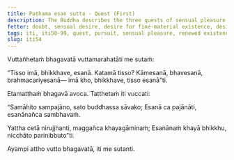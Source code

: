 ```yaml
---
title: Paṭhama esan sutta - Quest (First)
description: The Buddha describes the three quests of sensual pleasure, renewed existence, and spiritual life.
fetter: doubt, sensual desire, desire for fine-material existence, desire for immaterial existence, ignorance
tags: iti, iti50-99, quest, pursuit, sensual pleasure, renewed existence, spiritual life, cessation, cease, desireless, satisfied, quenched, buddha
slug: iti54
---
```


Vuttañhetaṁ bhagavatā vuttamarahatāti me sutaṁ:

“Tisso imā, bhikkhave, esanā. Katamā tisso? Kāmesanā, bhavesanā, brahmacariyesanā— imā kho, bhikkhave, tisso esanā”ti.

Etamatthaṁ bhagavā avoca. Tatthetaṁ iti vuccati:

“Samāhito sampajāno,
sato buddhassa sāvako;
Esanā ca pajānāti,
esanānañca sambhavaṁ.

Yattha cetā nirujjhanti,
maggañca khayagāminaṁ;
Esanānaṁ khayā bhikkhu,
nicchāto parinibbuto”ti.

Ayampi attho vutto bhagavatā, iti me sutanti.
